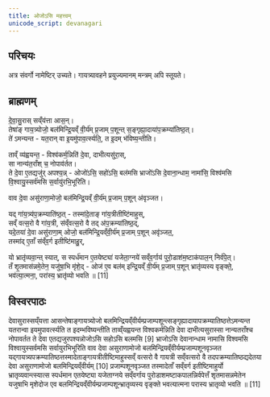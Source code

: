 ```yaml
---
title: ओजोऽसि महत्त्वम्
unicode_script: devanagari
---
```


## परिचयः
अत्र संवर्गो नामेष्टिर् उच्यते। गायत्र्यावहने प्रयुज्यमानम् मन्त्रम् अपि स्तूयते।

## ब्राह्मणम्
दे॒वा॒सु॒रास् सय्ँय॑त्ता आस॒न्।  
तेषा॑ङ् गाय॒त्र्योजो॒ बल॑मिन्द्रि॒यव्ँ वी॒र्य॑म् प्र॒जाम् प॒शून्त् स॒ङ्गृह्या॒दाया॑प॒क्रम्या॑तिष्ठ॒त्।  
ते॑ ऽमन्यन्त - यत॒रान् वा इ॒यमु॑पाव॒र्त्स्यति॒, त इ॒दम् भ॑विष्य॒न्तीति।  

ताव्ँ व्य॑ह्वयन्त॒ - विश्व॑कर्म॒न्निति॑ दे॒वा, दाभीत्यसु॑रा॒स्,  
सा नान्य॑त॒राँश् च॒ नोपाव॑र्तत।  
ते दे॒वा ए॒तद्यजु॑र् अपश्य॒न्न् - 
ओजो॑ऽसि॒ सहो॑ऽसि॒ बल॑मसि भ्राजो॑ऽसि दे॒वाना॒न्धाम॒ नामा॑सि॒ विश्व॑मसि वि॒श्वायु॒स्सर्व॑मसि स॒र्वायु॑रभि॒भूरिति।  

वाव दे॒वा असु॑राणा॒मोजो॒ बल॑मिन्द्रि॒यव्ँ वी॒र्य॑म् प्र॒जाम् प॒शून् अ॑वृञ्जत।  

यद् गा॑य॒त्र्य॑प॒क्रम्याति॑ष्ठ॒त् - तस्मा॑दे॒ताङ् गा॑य॒त्रीतीष्टि॑माहुस्,  
सव्ँ वत्स॒रो वै गा॑य॒त्री, स॑व्ँवत्स॒रो वै तद् अ॑प॒क्रम्या॑तिष्ठ॒द्,  
यदे॒तया॑ दे॒वा असु॑राणा॒म् ओजो॒ बल॑मिन्द्रि॒यव्ँवी॒र्य॑म् प्र॒जाम् प॒शून् अवृ॑ञ्जत॒,  
तस्मा॑द् ए॒ताँ स॑व्ँव॒र्ग इतीष्टि॑माहु॒र्,

यो भ्रातृ॑व्यवा॒न्त् स्यात्, स स्पर्ध॑मान ए॒तयेष्ट्या॑ यजेता॒ग्नये॑ सव्ँव॒र्गाय॑ पुरो॒डाश॑म॒ष्टाक॑पाल॒न् निर्व॑पे॒त्।  
तँ शृ॒तमास॑न्नमे॒तेन॒ यजु॑षा॒भि मृ॑शे॒द् - ओज॑ ए॒व बल॑म् इन्द्रि॒यव्ँ वी॒र्य॑म् प्र॒जाम् प॒शून् भ्रातृ॑व्यस्य वृङ्क्ते॒,  
भव॑त्या॒त्मना॒, परा॑स्य॒ भ्रातृ॑व्यो भवति ॥ [11]


## विस्वरपाठः
देवासुरास्सय्ँयत्ता आसन्तेषाङ्गायत्र्योजो बलमिन्द्रियव्ँवीर्यम्प्रजाम्पशून्त्सङ्गृह्यादायापक्रम्यातिष्ठत्तेऽमन्यन्त यतरान्वा इयमुपावर्त्स्यति त इदम्भविष्यन्तीति ताव्व्ँयह्वयन्त विश्वकर्मन्निति देवा दाभीत्यसुरास्सा नान्यतराँश्च नोपावर्तत ते देवा एतद्यजुरपश्यन्नोजोऽसि सहोऽसि बलमसि [9]
भ्राजोऽसि देवानान्धाम नामासि विश्वमसि विश्वायुस्सर्वमसि सर्वायुरभिभूरिति वाव देवा असुराणामोजो बलमिन्द्रियव्ँवीर्यम्प्रजाम्पशूनवृञ्जत यद्गायत्र्यपक्रम्यातिष्ठत्तस्मादेताङ्गायत्रीतीष्टिमाहुस्सव्ँ वत्सरो वै गायत्री सव्ँवत्सरो वै तदपक्रम्यातिष्ठद्यदेतया देवा असुराणामोजो बलमिन्द्रियव्ँवीर्यम् [10]
प्रजाम्पशूनवृञ्जत तस्मादेताँ सव्ँवर्ग इतीष्टिमाहुर्यो भ्रातृव्यवान्त्स्यात्स स्पर्धमान एतयेष्ट्या यजेताग्नये सव्ँवर्गाय पुरोडाशमष्टाकपालन्निर्वपेत्तँ शृतमासन्नमेतेन यजुषाभि मृशेदोज एव बलमिन्द्रियव्ँवीर्यम्प्रजाम्पशून्भ्रातृव्यस्य वृङ्क्ते भवत्यात्मना परास्य भ्रातृव्यो भवति ॥ [11]